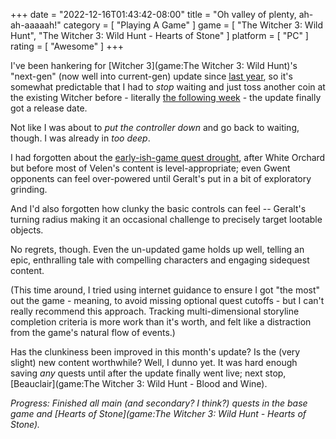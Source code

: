 +++
date = "2022-12-16T01:43:42-08:00"
title = "Oh valley of plenty, ah-ah-aaaaah!"
category = [ "Playing A Game" ]
game = [ "The Witcher 3: Wild Hunt", "The Witcher 3: Wild Hunt - Hearts of Stone" ]
platform = [ "PC" ]
rating = [ "Awesome" ]
+++

I've been hankering for [Witcher 3](game:The Witcher 3: Wild Hunt)'s "next-gen" (now well into current-gen) update since [last year]($SiteBaseURL$2021/12/12/dawn-harder/), so it's somewhat predictable that I had to <i>stop</i> waiting and just toss another coin at the existing Witcher before - literally <a href="https://www.reuters.com/technology/cd-projekt-release-witcher-3-next-gen-consoles-dec-14-2022-11-14/">the following week</a> - the update finally got a release date.

Not like I was about to <i>put the controller down</i> and go back to waiting, though.  I was already in <i>too deep</i>.

I had forgotten about the [early-ish-game quest drought]($SiteBaseURL$2018/06/03/lets-play-cards-gwent-wouldnt-be-bad/), after White Orchard but before most of Velen's content is level-appropriate; even Gwent opponents can feel over-powered until Geralt's put in a bit of exploratory grinding.

And I'd also forgotten how clunky the basic controls can feel -- Geralt's turning radius making it an occasional challenge to precisely target lootable objects.

No regrets, though.  Even the un-updated game holds up well, telling an epic, enthralling tale with compelling characters and engaging sidequest content.

(This time around, I tried using internet guidance to ensure I got "the most" out the game - meaning, to avoid missing optional quest cutoffs - but I can't really recommend this approach.  Tracking multi-dimensional storyline completion criteria is more work than it's worth, and felt like a distraction from the game's natural flow of events.)

Has the clunkiness been improved in this month's update?  Is the (very slight) new content worthwhile?  Well, I dunno yet.  It was hard enough saving <i>any</i> quests until after the update finally went live; next stop, [Beauclair](game:The Witcher 3: Wild Hunt - Blood and Wine).

<i>Progress: Finished all main (and secondary? I think?) quests in the base game and [Hearts of Stone](game:The Witcher 3: Wild Hunt - Hearts of Stone).</i>
